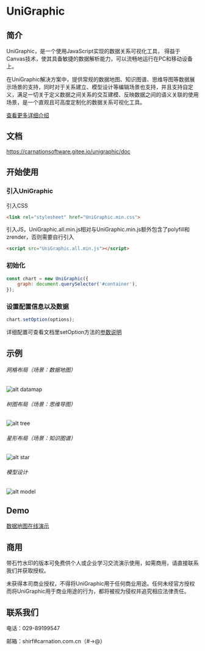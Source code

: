 # UniGraphic

## 简介

UniGraphic，是一个使用JavaScript实现的数据关系可视化工具， 得益于Canvas技术，使其具备敏捷的数据解析能力，可以流畅地运行在PC和移动设备上。

在UniGraphic解决方案中，提供常规的数据地图、知识图谱、思维导图等数据展示场景的支持，同时对于关系建立、模型设计等编辑场景也支持，并且支持自定义，满足一切关于定义数据之间关系的交互建模、反映数据之间的语义关联的使用场景，是一个直观且可高度定制化的数据关系可视化工具。

[查看更多详细介绍](http://www.carnation.com.cn/news_show.php?id=112&type_news=0&menuid=3)

## 文档

https://carnationsoftware.gitee.io/unigraphic/doc

## 开始使用

### 引入UniGraphic
引入CSS
```html
<link rel="stylesheet" href="UniGraphic.min.css">
```
引入JS，UniGraphic.all.min.js相对与UniGraphic.min.js额外包含了polyfill和zrender，否则需要自行引入
```html
<script src="UniGraphic.all.min.js"></script>
```

### 初始化
```javascript
const chart = new UniGraphic({
    graph: document.querySelector('#container'),
});
```

### 设置配置信息以及数据
```javascript
chart.setOption(options);
```
详细配置可查看文档里setOption方法的[参数说明](https://carnationsoftware.gitee.io/unigraphic/doc/UniGraphic.html#setOption)

## 示例

###### 网格布局（场景：数据地图）
![alt datamap](https://carnationsoftware.gitee.io/unigraphic/demo/img/datamap-0.png)

###### 树图布局（场景：思维导图）
![alt tree](https://carnationsoftware.gitee.io/unigraphic/demo/img/tree-0.png)

###### 星形布局（场景：知识图谱）
![alt star](https://carnationsoftware.gitee.io/unigraphic/demo/img/star-0.png)

###### 模型设计
![alt model](https://carnationsoftware.gitee.io/unigraphic/demo/img/table-0.png)

## Demo

[数据地图在线演示](https://carnationsoftware.gitee.io/unigraphic/demo/html/datamap.html?random=1&scale=1&nodeLen=6&lineLen=4)

## 商用

带石竹水印的版本可免费供个人或企业学习交流演示使用，如需商用，请直接联系我们并获取授权。

未获得本司商业授权，不得将UniGraphic用于任何商业用途。任何未经官方授权而将UniGraphic用于商业用途的行为，都将被视为侵权并追究相应法律责任。

## 联系我们

电话：029-89199547

邮箱：shirf#carnation.com.cn（#→@）
